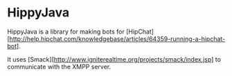 HippyJava
=========

HippyJava is a library for making bots for [HipChat][http://help.hipchat.com/knowledgebase/articles/64359-running-a-hipchat-bot].

It uses [Smack][http://www.igniterealtime.org/projects/smack/index.jsp] to communicate with the XMPP server.
